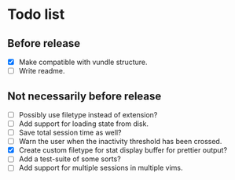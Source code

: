 # Todo list

## Before release
  - [x] Make compatible with vundle structure.
  - [ ] Write readme.

## Not necessarily before release
  - [ ] Possibly use filetype instead of extension?
  - [ ] Add support for loading state from disk.
  - [ ] Save total session time as well?
  - [ ] Warn the user when the inactivity threshold has been crossed.
  - [x] Create custom filetype for stat display buffer for prettier output?
  - [ ] Add a test-suite of some sorts?
  - [ ] Add support for multiple sessions in multiple vims.
